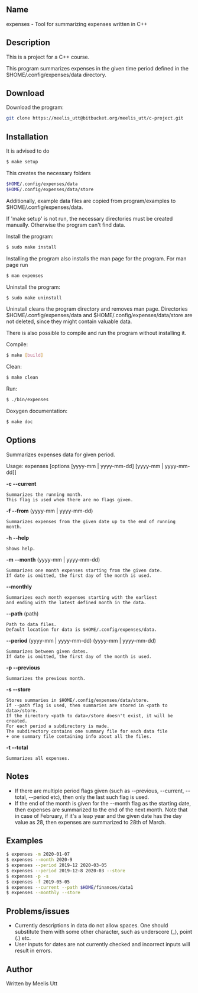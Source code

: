 ## Name

expenses - Tool for summarizing expenses written in C++

## Description

This is a project for a C++ course.

This program summarizes expenses in the given time period
defined in the $HOME/.config/expenses/data directory.

## Download

Download the program:

```sh
git clone https://meelis_utt@bitbucket.org/meelis_utt/c-project.git
```

## Installation

It is advised to do 

```sh
$ make setup
```

This creates the necessary folders

```sh
$HOME/.config/expenses/data
$HOME/.config/expenses/data/store
```

Additionally, example data files are copied from program/examples
to $HOME/.config/expenses/data.

If 'make setup' is not run, the necessary directories must be created manually. 
Otherwise the program can't find data.

Install the program:

```sh
$ sudo make install
```

Installing the program also installs the man page for the program.
For man page run

```sh
$ man expenses
```

Uninstall the program:

```sh
$ sudo make uninstall
```

Uninstall cleans the program directory and removes man page.
Directories $HOME/.config/expenses/data and $HOME/.config/expenses/data/store are
not deleted, since they might contain valuable data.

There is also possible to compile and run the program without installing it.

Compile:

```sh
$ make [build]
```

Clean:

```sh
$ make clean
```

Run:

```sh
$ ./bin/expenses
```

Doxygen documentation:

```sh
$ make doc
```

## Options

Summarizes expenses data for given period.

Usage: expenses [options [yyyy-mm | yyyy-mm-dd] [yyyy-mm | yyyy-mm-dd]]

**-c --current**

	Summarizes the running month. 
	This flag is used when there are no flags given.

**-f --from** (yyyy-mm | yyyy-mm-dd)

	Summarizes expenses from the given date up to the end of running month.

**-h --help**

	Shows help.

**-m --month** (yyyy-mm | yyyy-mm-dd)

	Summarizes one month expenses starting from the given date. 
	If date is omitted, the first day of the month is used.

**--monthly**

	Summarizes each month expenses starting with the earliest
	and ending with the latest defined month in the data.

**--path** (path)

	Path to data files. 
	Default location for data is $HOME/.config/expenses/data.

**--period** (yyyy-mm | yyyy-mm-dd) (yyyy-mm | yyyy-mm-dd)
	
	Summarizes between given dates. 
	If date is omitted, the first day of the month is used.

**-p --previous**

	Summarizes the previous month.

**-s --store**

	Stores summaries in $HOME/.config/expenses/data/store.
	If --path flag is used, then summaries are stored in <path to data>/store.
	If the directory <path to data>/store doesn't exist, it will be created.
	For each period a subdirectory is made.
	The subdirectory contains one summary file for each data file 
	+ one summary file containing info about all the files.

**-t --total**

	Summarizes all expenses.
	
## Notes

* If there are multiple period flags given (such as --previous, --current, --total, --period etc), then only the last such flag is used.
* If the end of the month is given for the --month flag as the starting date, then expenses are summarized to the end of the next month.  Note that in case of February, if it's a leap year and the given date has the day value as 28, then expenses are summarized to 28th of March.

## Examples

```sh
$ expenses -m 2020-01-07
$ expenses --month 2020-9
$ expenses --period 2019-12 2020-03-05
$ expenses --period 2019-12-8 2020-03 --store
$ expenses -p -s
$ expenses -f 2019-05-05
$ expenses --current --path $HOME/finances/data1
$ expenses --monthly --store
```

## Problems/issues

* Currently descriptions in data do not allow spaces. One should substitute them with some other character, such as underscore (\_), point (.) etc.
* User inputs for dates are not currently checked and incorrect inputs will result in errors.

## Author

Written by Meelis Utt
